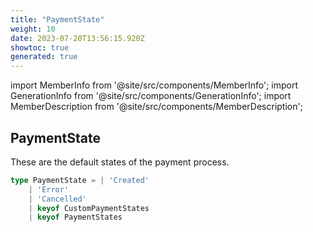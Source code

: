 ```yaml
---
title: "PaymentState"
weight: 10
date: 2023-07-20T13:56:15.920Z
showtoc: true
generated: true
---
```

<!-- This file was generated from the Vendure source. Do not modify. Instead, re-run the "docs:build" script -->
import MemberInfo from '@site/src/components/MemberInfo';
import GenerationInfo from '@site/src/components/GenerationInfo';
import MemberDescription from '@site/src/components/MemberDescription';


## PaymentState

<GenerationInfo sourceFile="packages/core/src/service/helpers/payment-state-machine/payment-state.ts" sourceLine="27" packageName="@vendure/core" />

These are the default states of the payment process.

```ts title="Signature"
type PaymentState = | 'Created'
    | 'Error'
    | 'Cancelled'
    | keyof CustomPaymentStates
    | keyof PaymentStates
```
